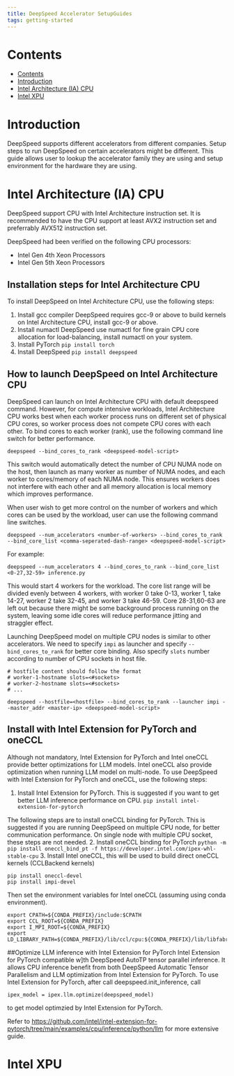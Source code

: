 ```yaml
---
title: DeepSpeed Accelerator SetupGuides
tags: getting-started
---
```


# Contents
- [Contents](#contents)
- [Introduction](#introduction)
- [Intel Architecture (IA) CPU](#ia-cpu)
- [Intel XPU](#intel-xpu)

# Introduction
DeepSpeed supports different accelerators from different companies.   Setup steps to run DeepSpeed on certain accelerators might be different.  This guide allows user to lookup the accelerator family they are using and setup environment for the hardware they are using.

# Intel Architecture (IA) CPU
DeepSpeed support CPU with Intel Architecture instruction set.  It is recommended to have the CPU support at least AVX2 instruction set and preferrably AVX512 instruction set.

DeepSpeed had been verified on the following CPU processors:
* Intel Gen 4th Xeon Processors
* Intel Gen 5th Xeon Processors

## Installation steps for Intel Architecture CPU
To install DeepSpeed on Intel Architecture CPU, use the following steps:
1. Install gcc compiler
DeepSpeed requires gcc-9 or above to build kernels on Intel Architecture CPU, install gcc-9 or above.
2. Install numactl
DeepSpeed use numactl for fine grain CPU core allocation for load-balancing, install numactl on your system.
3. Install PyTorch
`pip install torch`
4. Install DeepSpeed
`pip install deepspeed`

## How to launch DeepSpeed on Intel Architecture CPU
DeepSpeed can launch on Intel Architecture CPU with default deepspeed command.  However, for compute intensive workloads, Intel Architecture CPU works best when each worker process runs on different set of physical CPU cores, so worker process does not compete CPU cores with each other.  To bind cores to each worker (rank), use the following command line switch for better performance.
```
deepspeed --bind_cores_to_rank <deepspeed-model-script>
```
This switch would automatically detect the number of CPU NUMA node on the host, then launch as many worker as number of NUMA nodes, and each worker to cores/memory of each NUMA node.  This ensures workers does not interfere with each other and all memory allocation is local memory which improves performance.

When user wish to get more control on the number of workers and which cores can be used by the workload, user can use the following command line switches.
```
deepspeed --num_accelerators <number-of-workers> --bind_cores_to_rank --bind_core_list <comma-seperated-dash-range> <deepspeed-model-script>
```
For example:
```
deepspeed --num_accelerators 4 --bind_cores_to_rank --bind_core_list <0-27,32-59> inference.py
```
This would start 4 workers for the workload.  The core list range will be divided evenly between 4 workers, with worker 0 take 0-13, worker 1, take 14-27, worker 2 take 32-45, and worker 3 take 46-59.  Core 28-31,60-63 are left out because there might be some background process running on the system, leaving some idle cores will reduce performance jitting and straggler effect.

Launching DeepSpeed model on multiple CPU nodes is similar to other accelerators.  We need to specify `impi` as launcher and specify `--bind_cores_to_rank` for better core binding.  Also specify `slots` number according to number of CPU sockets in   host file.

```
# hostfile content should follow the format
# worker-1-hostname slots=<#sockets>
# worker-2-hostname slots=<#sockets>
# ...

deepspeed --hostfile=<hostfile> --bind_cores_to_rank --launcher impi --master_addr <master-ip> <deepspeed-model-script>
```

## Install with Intel Extension for PyTorch and oneCCL
Although not mandatory, Intel Extension for PyTorch and Intel oneCCL provide better optimizations for LLM models.  Intel oneCCL also provide optimization when running LLM model on multi-node.  To use DeepSpeed with Intel Extension for PyTorch and oneCCL, use the following steps:
1. Install Intel Extension for PyTorch.  This is suggested if you want to get better LLM inference performance on CPU.
`pip install intel-extension-for-pytorch`

The following steps are to install oneCCL binding for PyTorch.  This is suggested if you are running DeepSpeed on multiple CPU node, for better communication performance.   On single node with multiple CPU socket, these steps are not needed.
2. Install oneCCL binding for PyTorch
`python -m pip install oneccl_bind_pt -f https://developer.intel.com/ipex-whl-stable-cpu`
3. Install Intel oneCCL, this will be used to build direct oneCCL kernels (CCLBackend kernels)
```
pip install oneccl-devel
pip install impi-devel
```
Then set the environment variables for Intel oneCCL (assuming using conda environment).
```
export CPATH=${CONDA_PREFIX}/include:$CPATH
export CCL_ROOT=${CONDA_PREFIX}
export I_MPI_ROOT=${CONDA_PREFIX}
export LD_LIBRARY_PATH=${CONDA_PREFIX}/lib/ccl/cpu:${CONDA_PREFIX}/lib/libfabric:${CONDA_PREFIX}/lib
```

##Optimize LLM inference with Intel Extension for PyTorch
Intel Extension for PyTorch compatible w]th DeepSpeed AutoTP tensor parallel inference.  It allows CPU inference benefit from both DeepSpeed Automatic Tensor Parallelism and LLM optimization from Intel Extension for PyTorch.  To use Intel Extension for PyTorch, after call deepspeed.init_inference, call
```
ipex_model = ipex.llm.optimize(deepspeed_model)
```
to get model optimzied by Intel Extension for PyTorch.

Refer to https://github.com/intel/intel-extension-for-pytorch/tree/main/examples/cpu/inference/python/llm for more extensive guide.

# Intel XPU
